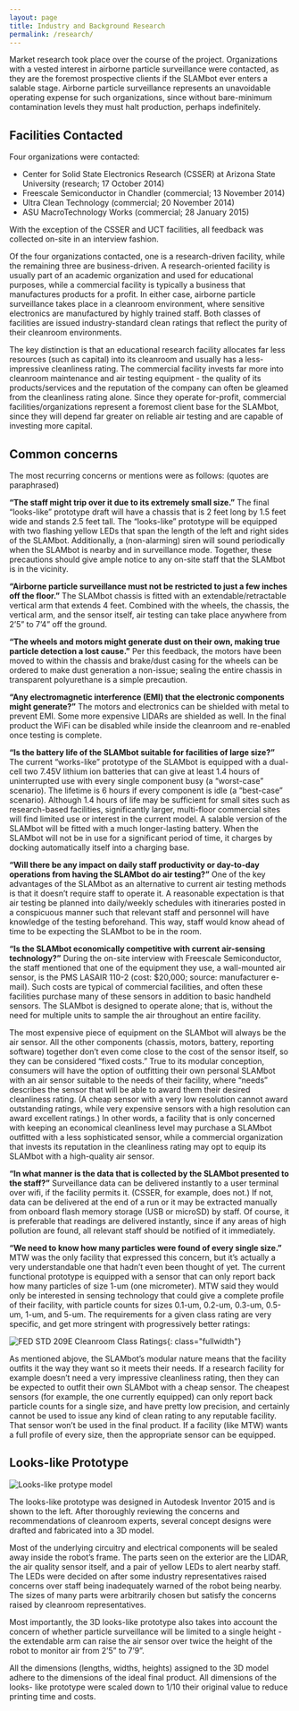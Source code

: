 ```yaml
---
layout: page
title: Industry and Background Research
permalink: /research/
---
```


Market research took place over the course of the project. Organizations with a vested interest in airborne particle surveillance were contacted, as they are the foremost prospective clients if the SLAMbot ever enters a salable stage. Airborne particle surveillance represents an unavoidable operating expense for such organizations, since without bare-minimum contamination levels they must halt production, perhaps indefinitely.

## Facilities Contacted

Four organizations were contacted:

- Center for Solid State Electronics Research (CSSER) at Arizona State University (research; 17 October 2014)
- Freescale Semiconductor in Chandler (commercial; 13 November 2014)
- Ultra Clean Technology (commercial; 20 November 2014)
- ASU MacroTechnology Works (commercial; 28 January 2015)

With the exception of the CSSER and UCT facilities, all feedback was collected on-site in an interview fashion.

Of the four organizations contacted, one is a research-driven facility, while the remaining three are business-driven. A research-oriented facility is usually part of an academic organization and used for educational purposes, while a commercial facility is typically a business that manufactures products for a profit. In either case, airborne particle surveillance takes place in a cleanroom environment, where sensitive electronics are manufactured by highly trained staff. Both classes of facilities are issued industry-standard clean ratings that reflect the purity of their cleanroom environments.

The key distinction is that an educational research facility allocates far less resources (such as capital) into its cleanroom and usually has a less-impressive cleanliness rating. The commercial facility invests far more into cleanroom maintenance and air testing equipment - the quality of its products/services and the reputation of the company can often be gleamed from the cleanliness rating alone. Since they operate for-profit, commercial facilities/organizations represent a foremost client base for the SLAMbot, since they will depend far greater on reliable air testing and are capable of investing more capital.

## Common concerns

The most recurring concerns or mentions were as follows: (quotes are paraphrased)

**“The staff might trip over it due to its extremely small size.”**
The final “looks-like” prototype draft will have a chassis that is 2 feet long by 1.5 feet wide and stands 2.5 feet tall. The “looks-like” prototype will be equipped with two flashing yellow LEDs that span the length of the left and right sides of the SLAMbot. Additionally, a (non-alarming) siren will sound periodically when the SLAMbot is nearby and in surveillance mode. Together, these precautions should give ample notice to any on-site staff that the SLAMbot is in the vicinity.

**“Airborne particle surveillance must not be restricted to just a few inches off the floor.”**
The SLAMbot chassis is fitted with an extendable/retractable vertical arm that extends 4 feet. Combined with the wheels, the chassis, the vertical arm, and the sensor itself, air testing can take place anywhere from 2’5” to 7’4” off the ground.

**“The wheels and motors might generate dust on their own, making true particle detection a lost cause.”**
Per this feedback, the motors have been moved to within the chassis and brake/dust casing for the wheels can be ordered to make dust generation a non-issue; sealing the entire chassis in transparent polyurethane is a simple precaution.

**“Any electromagnetic interference (EMI) that the electronic components might generate?”**
The motors and electronics can be shielded with metal to prevent EMI. Some more expensive LIDARs are shielded as well. In the final product the WiFi can be disabled while inside the cleanroom and re-enabled once testing is complete.

**“Is the battery life of the SLAMbot suitable for facilities of large size?”**
The current “works-like” prototype of the SLAMbot is equipped with a dual-cell two 7.45V lithium ion batteries that can give at least 1.4 hours of uninterrupted use with every single component busy (a “worst-case” scenario). The lifetime is 6 hours if every component is idle (a “best-case” scenario). Although 1.4 hours of life may be sufficient for small sites such as research-based facilities, significantly larger, multi-floor commercial sites will find limited use or interest in the current model. A salable version of the SLAMbot will be fitted with a much longer-lasting battery. When the SLAMbot will not be in use for a significant period of time, it charges by docking automatically itself into a charging base.

**“Will there be any impact on daily staff productivity or day-to-day operations from having the SLAMbot do air testing?”**
One of the key advantages of the SLAMbot as an alternative to current air testing methods is that it doesn’t require staff to operate it. A reasonable expectation is that air testing be planned into daily/weekly schedules with itineraries posted in a conspicuous manner such that relevant staff and personnel will have knowledge of the testing beforehand. This way, staff would know ahead of time to be expecting the SLAMbot to be in the room.

**“Is the SLAMbot economically competitive with current air-sensing technology?”**
During the on-site interview with Freescale Semiconductor, the staff mentioned that one of the equipment they use, a wall-mounted air sensor, is the PMS LASAIR 110-2 (cost: $20,000; source: manufacturer e-mail). Such costs are typical of commercial facilities, and often these facilities purchase many of these sensors in addition to basic handheld sensors. The SLAMbot is designed to operate alone; that is, without the need for multiple units to sample the air throughout an entire facility.

The most expensive piece of equipment on the SLAMbot will always be the air sensor. All the other components (chassis, motors, battery, reporting software) together don’t even come close to the cost of the sensor itself, so they can be considered “fixed costs.” True to its modular conception, consumers will have the option of outfitting their own personal SLAMbot with an air sensor suitable to the needs of their facility, where “needs” describes the sensor that will be able to award them their desired cleanliness rating. (A cheap sensor with a very low resolution cannot award outstanding ratings, while very expensive sensors with a high resolution can award excellent ratings.) In other words, a facility that is only concerned with keeping an economical cleanliness level may purchase a SLAMbot outfitted with a less sophisticated sensor, while a commercial organization that invests its reputation in the cleanliness rating may opt to equip its SLAMbot with a high-quality air sensor.

**“In what manner is the data that is collected by the SLAMbot presented to the staff?”**
Surveillance data can be delivered instantly to a user terminal over wifi, if the facility permits it. (CSSER, for example, does not.) If not, data can be delivered at the end of a run or it may be extracted manually from onboard flash memory storage (USB or microSD) by staff. Of course, it is preferable that readings are delivered instantly, since if any areas of high pollution are found, all relevant staff should be notified of it immediately.

**“We need to know how many particles were found of every single size.”**
MTW was the only facility that expressed this concern, but it’s actually a very understandable one that hadn’t even been thought of yet. The current functional prototype is equipped with a sensor that can only report back how many particles of size 1-um (one micrometer). MTW said they would only be interested in sensing technology that could give a complete profile of their facility, with particle counts for sizes 0.1-um, 0.2-um, 0.3-um, 0.5-um, 1-um, and 5-um. The requirements for a given class rating are very specific, and get more stringent with progressively better ratings:

![FED STD 209E Cleanroom Class Ratings]({{site.url}}/images/classRatings.png){: class="fullwidth"}

As mentioned abjove, the SLAMbot’s modular nature means that the facility outfits it the way they want so it meets their needs. If a research facility for example doesn’t need a very impressive cleanliness rating, then they can be expected to outfit their own SLAMbot with a cheap sensor. The cheapest sensors (for example, the one currently equipped) can only report back particle counts for a single size, and have pretty low precision, and certainly cannot be used to issue any kind of clean rating to any reputable facility. That sensor won’t be used in the final product. If a facility (like MTW) wants a full profile of every size, then the appropriate sensor can be equipped.



## Looks-like Prototype

![Looks-like protype model]({{site.url}}/images/lookslike.png)

The looks-like prototype was designed in Autodesk Inventor 2015 and is shown to the left.
After thoroughly reviewing the concerns and recommendations of cleanroom experts, several
concept designs were drafted and fabricated into a 3D model.

Most of the underlying circuitry
and electrical components will be sealed away inside the robot’s frame. The parts seen on the
exterior are the LIDAR, the air quality sensor itself, and a pair of yellow LEDs to alert nearby
staff. The LEDs were decided on after some industry representatives raised concerns over staff
being inadequately warned of the robot being nearby. The sizes of many parts were arbitrarily
chosen but satisfy the concerns raised by cleanroom representatives.

Most importantly, the 3D
looks-like prototype also takes into account the concern of whether particle surveillance will be
limited to a single height - the extendable arm can raise the air sensor over twice the height of the
robot to monitor air from 2’5” to 7’9”.

All the dimensions (lengths, widths, heights) assigned to
the 3D model adhere to the dimensions of the ideal final product. All dimensions of the looks-
like prototype were scaled down to 1/10 their original value to reduce printing time and costs.
